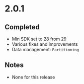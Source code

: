 # 2.0.1

## Completed

- Min SDK set to 28 from 29
- Various fixes and improvements
- Data management: `Partitioning`

## Notes

- None for this release
